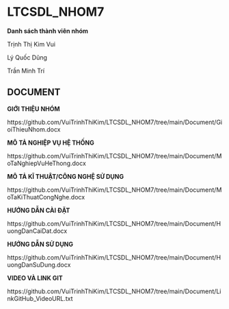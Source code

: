 # LTCSDL_NHOM7
**Danh sách thành viên nhóm**
<p>Trịnh Thị Kim Vui</p>
<p>Lý Quốc Dũng</p>
<p>Trần Minh Trí</p>

## DOCUMENT
**GIỚI THIỆU NHÓM**
<p>https://github.com/VuiTrinhThiKim/LTCSDL_NHOM7/tree/main/Document/GioiThieuNhom.docx</p>

**MÔ TẢ NGHIỆP VỤ HỆ THỐNG**
<p>https://github.com/VuiTrinhThiKim/LTCSDL_NHOM7/tree/main/Document/MoTaNghiepVuHeThong.docx</p>

**MÔ TẢ KĨ THUẬT/CÔNG NGHỆ SỬ DỤNG**
<p>https://github.com/VuiTrinhThiKim/LTCSDL_NHOM7/tree/main/Document/MoTaKiThuatCongNghe.docx</p>

**HƯỚNG DẪN CÀI ĐẶT**
<p>https://github.com/VuiTrinhThiKim/LTCSDL_NHOM7/tree/main/Document/HuongDanCaiDat.docx</p>

**HƯỚNG DẪN SỬ DỤNG**
<p>https://github.com/VuiTrinhThiKim/LTCSDL_NHOM7/tree/main/Document/HuongDanSuDung.docx</p>

**VIDEO VÀ LINK GIT**
<p>https://github.com/VuiTrinhThiKim/LTCSDL_NHOM7/tree/main/Document/LinkGitHub_VideoURL.txt</p>

